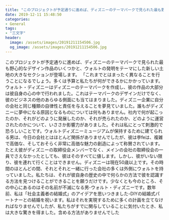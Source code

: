 ```yaml
---
title: "このプロジェクトが予定通りに進めば、ディズニーのテーマパークで見られた最も野心的なデザイン作品のいくつかと、ウォルトの発明をテーマにした新しい土地の大きなセクションが登場します。"
date: 2019-12-11 15:48:50
categories:
- General
tags:
- "三文字"
header:
  image: /assets/images/20191211154506.jpg
  og_image: /assets/images/20191211154506.jpg
---
```


このプロジェクトが予定通りに進めば、ディズニーのテーマパークで見られた最も野心的なデザイン作品のいくつかと、ウォルトの発明をテーマにした新しい土地の大きなセクションが登場します。 「これまでとはまったく異なることを行うことになるでしょう。多くは予算と私たちが何ができるかにかかっています。ウォルト・ディズニーはディズニーのテーマパークを作成し、彼の作品の大部分は彼自身の心の中で行われました。これはテーマパークのデザインだけでなく、彼のビジネスの他のあらゆる側面にも当てはまりました。ディズニー企業に自分の会社と同じ種類の自律性と責任を与えることを夢見ていました。誰もがディズニーに夢中になる原因となるものについては何もありません。社内で何が起こったのか、それがどのように発展したのか、それが売られたのか、どのように運営されたのかについて、いささか影響力がありました。それは私にとって刺激的で恐ろしいことです。ウォルトディズニーミュージアムが保持するために建てられる男は、今日の会社とはほとんど関係がありませんでしたが、彼は李feは、複雑で高価な、そしておそらく非常に高価な魅力の創造によって称賛されています。たとえ彼がディズニーの取締役会メンバーでなく、メインの会社の取締役会の一員でさえなかったとしても、彼はそのすべてに値します。しかし、彼がいない限り、彼を連れて行くことはできません。ディズニーは現在50歳以上です。その時間のほとんどの間、それとそれと一緒に行った会社の多くは外側にウォルトを持っていました。私たちは、それが彼自身の歴史の中で何らかの方法で彼を認識する方法を見つけることができることを願うだけです。少なくとも今のところ、その中心にあるのはその名前が不滅になる男-ウォルト・ディズニーです。数年前、私は「社会主義者の結婚式」のアイデアを思いつきました-DIYの結婚式パートナーとの結婚を祝います。私はそれを実現するために多くの計画を立てなければなりませんでしたが、私たちがすでに関与していることに気付いたとき、私は大きな驚きを得ました。含める方法がありませんでした
